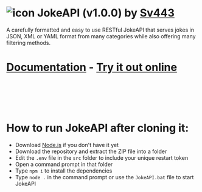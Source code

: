 # ![icon](https://sv443.net/cdn/jokeapi/icon_tiny.png) JokeAPI (v1.0.0) by [Sv443](https://sv443.net/)
A carefully formatted and easy to use RESTful JokeAPI that serves jokes in JSON, XML or YAML format from many categories while also offering many filtering methods.

# [Documentation](https://sv443.net/jokeapi) - [Try it out online](https://sv443.net/jokeapi#try-it)

<br><br><br><br>
# How to run JokeAPI after cloning it:
- Download [Node.js](https://nodejs.org/en/) if you don't have it yet
- Download the repository and extract the ZIP file into a folder
- Edit the `.env` file in the `src` folder to include your unique restart token
- Open a command prompt in that folder
- Type `npm i` to install the dependencies
- Type `node .` in the command prompt or use the `JokeAPI.bat` file to start JokeAPI
